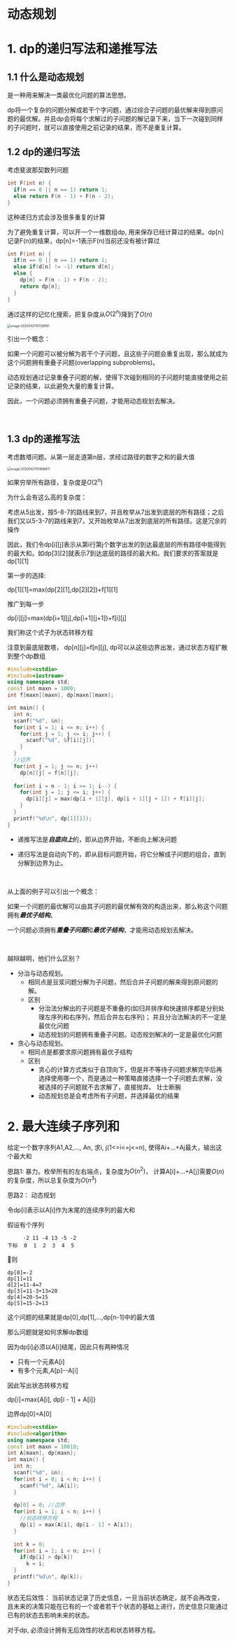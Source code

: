 # 动态规划

# 1. dp的递归写法和递推写法

## 1.1 什么是动态规划

是一种用来解决一类最优化问题的算法思想。

dp将一个复杂的问题分解成若干个字问题，通过综合子问题的最优解来得到原问题的最优解。并且dp会将每个求解过的子问题的解记录下来，当下一次碰到同样的子问题时，就可以直接使用之前记录的结果，而不是重复计算。

## 1.2 dp的递归写法

考虑斐波那契数列问题

```cpp
int F(int n) {
  if(n == 0 || n == 1) return 1;
  else return F(n - 1) + F(n - 2);
}
```

这种递归方式会涉及很多重复的计算

为了避免重复计算，可以开一个一维数组dp, 用来保存已经计算过的结果。dp[n]记录F(n)的结果，dp[n]=-1表示F(n)当前还没有被计算过

```cpp
int F(int n) {
  if(n == 0 || n == 1) return 1;
  else if(d[n] != -1) return d[n];
  else {
    dp[n] = F(n - 1) + F(n - 2);
    return dp[n];
  }
}
```

通过这样的记忆化搜索，把复杂度从$O(2^n)$降到了$O(n)$

<img src="img/image-20200421151126161.png" alt="image-20200421151126161" style="zoom:50%;" />

引出一个概念：

如果一个问题可以被分解为若干个子问题，且这些子问题会重复出现，那么就成为这个问题拥有重叠子问题(overlapping subproblems)。

动态规划通过记录重叠子问题的解，使得下次碰到相同的子问题时能直接使用之前记录的结果，以此避免大量的重复计算。

因此，一个问题必须拥有重叠子问题，才能用动态规划去解决。

<br>

## 1.3 dp的递推写法

考虑数塔问题。从第一层走道第n层，求经过路径的数字之和的最大值

<img src="img/image-20200421151856611.png" alt="image-20200421151856611" style="zoom:50%;" />

如果穷举所有路径，复杂度是$O(2^n)$

为什么会有这么高的复杂度：

考虑从5出发，按5-8-7的路线来到7，并且枚举从7出发到底层的所有路径；之后我们又以5-3-7的路线来到7，又开始枚举从7出发到底层的所有路径。这是冗余的操作

因此，我们令dp\[i][j]表示从第i行第j个数字出发的到达最底层的所有路径中能得到的最大和。如dp\[3][2]就表示7到达底层的路径的最大和。我们要求的答案就是dp\[1][1]

第一步的选择:

dp\[1][1]=max(dp\[2][1],dp\[2][2])+f\[1][1]

推广到每一步

dp\[i][j]=max(dp\[i+1][j],dp\[i+1][j+1])+f\[i][j]

我们称这个式子为状态转移方程

注意到最底层数塔， dp\[n][j]=f\[n][j], dp可以从这些边界出发，通过状态方程扩散到整个dp数组

```cpp
#include<cstdio>
#include<iostream>
using namespace std;
const int maxn = 1000;
int f[maxn][maxn], dp[maxn][maxn];

int main() {
  int n;
  scanf("%d", &n);
  for(int i = 1; i <= n; i++) {
    for(int j = 1; j <= i; j++) {
      scanf("%d", &f[i][j]);
    }
  }
  //边界
  for(int j = 1; j <= n; j++)
    dp[n][j] = f[n][j];
  
  for(int i = n - 1; i >= 1; i--) {
    for(int j = 1; j <= i; j++) {
      dp[i][j] = max(dp[i + 1][j], dp[i + 1][j + 1]) + f[i][j];
    }
  }
  printf("%d\n", dp[1][1]);
}
```

* 递推写法是***自底向上***的，即从边界开始，不断向上解决问题

* 递归写法是自动向下的，即从目标问题开始，将它分解成子问题的组合，直到分解到边界为止。

<br>

从上面的例子可以引出一个概念：

如果一个问题的最优解可以由其子问题的最优解有效的构造出来，那么称这个问题拥有***最优子结构***。 

一个问题必须拥有***重叠子问题***和***最优子结构***，才能用动态规划去解决。

<br>

越辩越明，他们什么区别？

* 分治与动态规划。
  * 相同点是豆浆问题分解为子问题，然后合并子问题的解来得到原问题的解。
  * 区别
    * 分治法分解出的子问题是不重叠的(如归并排序和快速排序都是分别处理左序列和右序列，然后合并左右序列)； 并且分治法解决的不一定是最优化问题
    * 动态规划的问题拥有重叠子问题。动态规划解决的一定是最优化问题
* 贪心与动态规划。
  * 相同点是都要求原问题拥有最优子结构
  * 区别
    * 贪心的计算方式类似于自顶向下，但是并不等待子问题求解完毕后再选择使用哪一个，而是通过一种策略直接选择一个子问题去求解，没被选择的子问题就不去求解了，直接抛弃。 壮士断腕
    * 动态规划总是会考虑所有子问题，并选择最优的结果



# 2. 最大连续子序列和

给定一个数字序列A1,A2,..., An, 求i, j(1<=i<=j<=n), 使得Ai+...+Aj最大，输出这个最大和

思路1: 暴力。枚举所有的左右端点，复杂度为$O(n^2)$， 计算A[i]+...+A[j]需要$O(n)$的复杂度，所以总复杂度为$O(n^3)$

思路2： 动态规划

令dp[i]表示以A[i]作为末尾的连续序列的最大和

假设有个序列

```
     -2 11 -4 13 -5 -2
下标  0  1  2  3  4  5
```

则

```
dp[0]=-2
dp[1]=11
d[2]=11-4=7
dp[3]=11-3+13=20
dp[4]=20-5=15
dp[5]=15-2=13
```

这个问题的结果就是dp[0],dp[1],...,dp[n-1]中的最大值

那么问题就是如何求解dp数组

因为dp[i]必须以A[i]结尾，因此只有两种情况

* 只有一个元素A[i]
* 有多个元素,A[p]--A[i]

因此写出状态转移方程

dp[i]=max{A[i], dp[i - 1] + A[i]}

边界dp[0]=A[0]

```cpp
#include<cstdio>
#include<algorithm>
using namespace std;
const int maxn = 10010;
int A[maxn], dp[maxn];
int main() {
  int n;
  scanf("%d", &n);
  for(int i = 0; i < n; i++) {
    scanf("%d", &A[i]);
  }
  
  dp[0] = 0; //边界
  for(int i = 1; i < n; i++) {
    //状态转移方程
    dp[i] = max(A[i], dp[i - 1] + A[i]);
  }
  
  int k = 0;
  for(int i = 1; i < n; i++) {
    if(dp[i] > dp[k])
      k = i;
  }
  printf("%d\n", dp[k]);
}

```

状态无后效性： 当前状态记录了历史信息，一旦当前状态确定，就不会再改变，且未来的决策只能在已有的一个或者若干个状态的基础上进行，历史信息只能通过已有的状态去影响未来的状态。

对于dp, 必须设计拥有无后效性的状态和状态转移方程。

